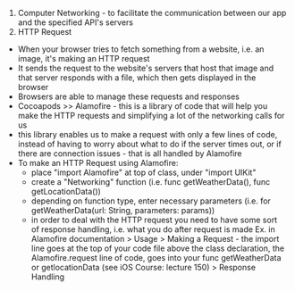 <!-- Networking - Computer Network  -->

1. Computer Networking - to facilitate the communication between our app and the specified API's servers
2. HTTP Request 
  - When your browser tries to fetch something from a website, i.e. an image, it's making an HTTP request 
  - It sends the request to the website's servers that host that image and that server responds with a file, which then gets displayed in the browser 
  - Browsers are able to manage these requests and responses 
  - Cocoapods >> Alamofire - this is a library of code that will help you make the HTTP requests and simplifying a lot of the networking calls for us
  - this library enables us to make a request with only a few lines of code, instead of having to worry about what to do if the server times out, or if there are connection issues - that is all handled by Alamofire 
  - To make an HTTP Request using Alamofire:
    - place "import Alamofire" at top of class, under "import UIKit"
    - create a "Networking" function (i.e. func getWeatherData(), func getLocationData())
    - depending on function type, enter necessary parameters (i.e. for getWeatherData(url: String, parameters: params))
    - in order to deal with the HTTP request you need to have some sort of response handling, i.e. what you do after request is made 
      Ex. in Alamofire documentation > Usage > Making a Request - the import line goes at the top of your code file above the class declaration, the Alamofire.request line of code, goes into your func getWeatherData or getlocationData (see iOS Course: lecture 150) > Response Handling
    